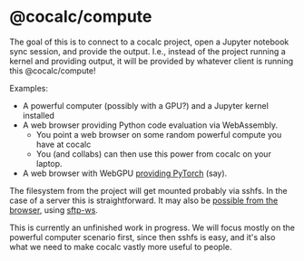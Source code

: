 # @cocalc/compute

The goal of this is to connect to a cocalc project, open a Jupyter notebook sync session, and provide the output.  I.e., instead of the project running a kernel and providing output, it will be provided by whatever client is running this @cocalc/compute!

Examples:

- A powerful computer \(possibly with a GPU?\) and a Jupyter kernel installed
- A web browser providing Python code evaluation via WebAssembly.
  - You point a web browser on some random powerful compute you have at cocalc
  - You \(and collabs\) can then use this power from cocalc on your laptop.
- A web browser with WebGPU [providing PyTorch](https://praeclarum.org/2023/05/19/webgpu-torch.html) \(say\).

The filesystem from the project will get mounted probably via sshfs.  In the case of a server this is straightforward.  It may also be [possible from the browser](https://hackmd.io/@q/sftp-over-ws), using [sftp\-ws](https://github.com/Inveniem/sftp-ws).

This is currently an unfinished work in progress.  We will focus mostly on the powerful computer scenario first, since then sshfs is easy, and it's also what we need to make cocalc vastly more useful to people.
